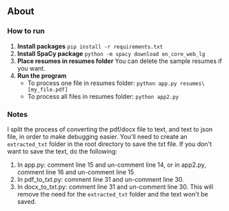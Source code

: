 ## About

### How to run

1. **Install packages**
   `pip install -r requirements.txt`
2. **Install SpaCy package**
   `python -m spacy download en_core_web_lg`
3. **Place resumes in resumes folder**
   You can delete the sample resumes if you want.
4. **Run the program**
   - To process one file in resumes folder:
     `python app.py resumes\[my_file.pdf]`
   - To process all files in resumes folder:
     `python app2.py`

### Notes

I split the process of converting the pdf/docx file to text, and text to json file, in order to make debugging easier. You'll need to create an `extracted_txt` folder in the root directory to save the txt file. If you don't want to save the text, do the following:

1. In app.py: comment line 15 and un-comment line 14,
   or in app2.py, comment line 16 and un-comment line 15
2. In pdf_to_txt.py: comment line 31 and un-comment line 30.
3. In docx_to_txt.py: comment line 31 and un-comment line 30.
   This will remove the need for the `extracted_txt` folder and the text won't be saved.
